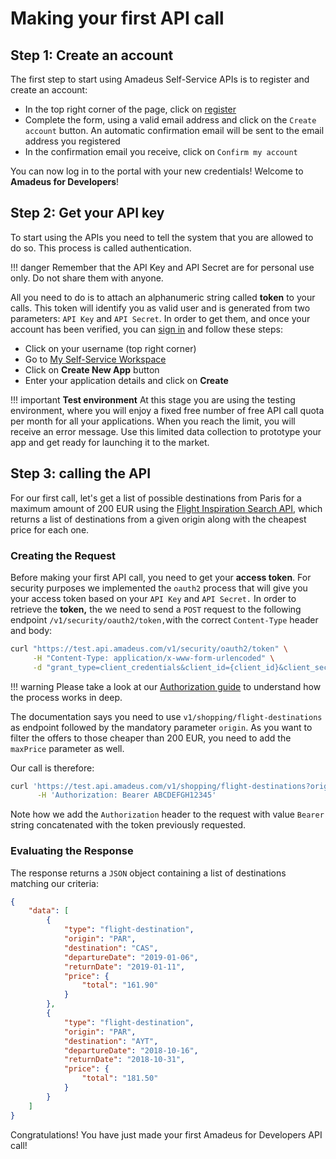 # Making your first API call

## Step 1: Create an account

The first step to start using Amadeus Self-Service APIs is to register and create an account:

* In the top right corner of the page, click on [register](https://developers.amadeus.com/register)
* Complete the form, using a valid email address and click on the `Create account` button. An automatic confirmation email will be sent to the email address you registered
* In the confirmation email you receive, click on `Confirm my account`

You can now log in to the portal with your new credentials! Welcome to **Amadeus for Developers**!

## Step 2: Get your API key

To start using the APIs you need to tell the system that you are allowed to do so. This process is called authentication.

!!! danger
    Remember that the API Key and API Secret are for personal use only. Do not share them with anyone.

All you need to do is to attach an alphanumeric string called **token** to your calls. This token will identify you as valid user and is generated from two parameters: `API Key` and `API Secret`. In order to get them, and once your account has been verified, you can [sign in](https://developers.amadeus.com/signin) and follow these steps:

* Click on your username \(top right corner\)
* Go to [My Self-Service Workspace](https://developers.amadeus.com/my-apps)
* Click on **Create New App** button
* Enter your application details and click on **Create**

!!! important
    **Test environment** 
    At this stage you are using the testing environment, where you will enjoy a fixed free number of free API call quota per month for all your applications. When you reach the limit, you will receive an error message. Use this limited data collection to prototype your app and get ready for launching it to the market.

## Step 3: calling the API

For our first call, let's get a list of possible destinations from Paris for a maximum amount of 200 EUR using the [Flight Inspiration Search API](https://developers.amadeus.com/self-service/category/203/api-doc/3/api-docs-and-example/10001), which returns a list of destinations from a given origin along with the cheapest price for each one.

### Creating the Request

Before making your first API call, you need to get your **access token**. For security purposes we implemented the `oauth2` process that will give you your access token based on your `API Key` and `API Secret.` In order to retrieve the **token,** the we need to send a `POST` request to the following endpoint `/v1/security/oauth2/token,`with the correct `Content-Type` header and body:

```bash
curl "https://test.api.amadeus.com/v1/security/oauth2/token" \
     -H "Content-Type: application/x-www-form-urlencoded" \
     -d "grant_type=client_credentials&client_id={client_id}&client_secret={client_secret}"
```

!!! warning
    Please take a look at our [Authorization guide](../guides/authorization.md) to understand how the process works in deep.

The documentation says you need to use `v1/shopping/flight-destinations` as endpoint followed by the mandatory parameter `origin`. As you want to filter the offers to those cheaper than 200 EUR, you need to add the `maxPrice` parameter as well.

Our call is therefore:

```bash
curl 'https://test.api.amadeus.com/v1/shopping/flight-destinations?origin=PAR&maxPrice=200' \
      -H 'Authorization: Bearer ABCDEFGH12345'
```

Note how we add the `Authorization` header to the request with value `Bearer` string concatenated with the token previously requested.

### Evaluating the Response

The response returns a `JSON` object containing a list of destinations matching our criteria:

```json
{
    "data": [
        {
            "type": "flight-destination",
            "origin": "PAR",
            "destination": "CAS",
            "departureDate": "2019-01-06",
            "returnDate": "2019-01-11",
            "price": {
                "total": "161.90"
            }
        },
        {
            "type": "flight-destination",
            "origin": "PAR",
            "destination": "AYT",
            "departureDate": "2018-10-16",
            "returnDate": "2018-10-31",
            "price": {
                "total": "181.50"
            }
        }
    ]
}
```

Congratulations! You have just made your first Amadeus for Developers API call!

